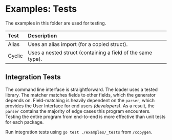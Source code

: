 # Examples: Tests

The examples in this folder are used for testing.


| Test   | Description                                                 |
| :----- | :---------------------------------------------------------- |
| Alias  | Uses an alias import (for a copied struct).                 |
| Cyclic | Uses a nested struct (containing a field of the same type). |

## Integration Tests

The command line interface is straightforward. The loader uses a tested library. The matcher matches fields to other fields, which the generator depends on. Field-matching is heavily dependent on the `parser`, which provides the User Interface for end users _(developers)_. As a result, the `parser` contains the majority of edge cases this program encounters. Testing the entire program from end-to-end is more effective than unit tests for each package.

Run integration tests using `go test ./examples/_tests` from `/copygen`.